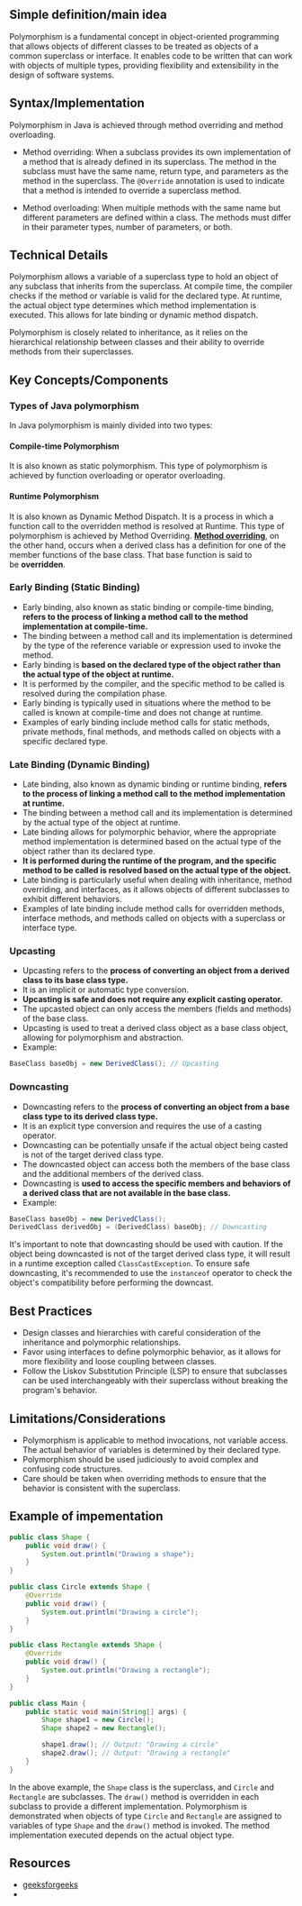 ## Simple definition/main idea
Polymorphism is a fundamental concept in object-oriented programming that allows objects of different classes to be treated as objects of a common superclass or interface. It enables code to be written that can work with objects of multiple types, providing flexibility and extensibility in the design of software systems.

## Syntax/Implementation
Polymorphism in Java is achieved through method overriding and method overloading.

- Method overriding: When a subclass provides its own implementation of a method that is already defined in its superclass. The method in the subclass must have the same name, return type, and parameters as the method in the superclass. The `@Override` annotation is used to indicate that a method is intended to override a superclass method.

- Method overloading: When multiple methods with the same name but different parameters are defined within a class. The methods must differ in their parameter types, number of parameters, or both.

## Technical Details
Polymorphism allows a variable of a superclass type to hold an object of any subclass that inherits from the superclass. At compile time, the compiler checks if the method or variable is valid for the declared type. At runtime, the actual object type determines which method implementation is executed. This allows for late binding or dynamic method dispatch.

Polymorphism is closely related to inheritance, as it relies on the hierarchical relationship between classes and their ability to override methods from their superclasses.

## Key Concepts/Components

### Types of Java polymorphism
In Java polymorphism is mainly divided into two types: 
#### Compile-time Polymorphism
It is also known as static polymorphism. This type of polymorphism is achieved by function overloading or operator overloading.

#### Runtime Polymorphism
It is also known as Dynamic Method Dispatch. It is a process in which a function call to the overridden method is resolved at Runtime. This type of polymorphism is achieved by Method Overriding. [**Method overriding**](https://www.geeksforgeeks.org/overriding-in-java/), on the other hand, occurs when a derived class has a definition for one of the member functions of the base class. That base function is said to be **overridden**.

### Early Binding (Static Binding)

- Early binding, also known as static binding or compile-time binding, **refers to the process of linking a method call to the method implementation at compile-time.**
- The binding between a method call and its implementation is determined by the type of the reference variable or expression used to invoke the method.
- Early binding is **based on the declared type of the object rather than the actual type of the object at runtime.**
- It is performed by the compiler, and the specific method to be called is resolved during the compilation phase.
- Early binding is typically used in situations where the method to be called is known at compile-time and does not change at runtime.
- Examples of early binding include method calls for static methods, private methods, final methods, and methods called on objects with a specific declared type.

### Late Binding (Dynamic Binding)

- Late binding, also known as dynamic binding or runtime binding, **refers to the process of linking a method call to the method implementation at runtime.**
- The binding between a method call and its implementation is determined by the actual type of the object at runtime.
- Late binding allows for polymorphic behavior, where the appropriate method implementation is determined based on the actual type of the object rather than its declared type.
- **It is performed during the runtime of the program, and the specific method to be called is resolved based on the actual type of the object.**
- Late binding is particularly useful when dealing with inheritance, method overriding, and interfaces, as it allows objects of different subclasses to exhibit different behaviors.
- Examples of late binding include method calls for overridden methods, interface methods, and methods called on objects with a superclass or interface type.

### Upcasting
- Upcasting refers to the **process of converting an object from a derived class to its base class type.**
- It is an implicit or automatic type conversion.
- **Upcasting is safe and does not require any explicit casting operator.**
- The upcasted object can only access the members (fields and methods) of the base class.
- Upcasting is used to treat a derived class object as a base class object, allowing for polymorphism and abstraction.
- Example:
```java
BaseClass baseObj = new DerivedClass(); // Upcasting
```

### Downcasting
- Downcasting refers to the **process of converting an object from a base class type to its derived class type.**
- It is an explicit type conversion and requires the use of a casting operator.
- Downcasting can be potentially unsafe if the actual object being casted is not of the target derived class type.
- The downcasted object can access both the members of the base class and the additional members of the derived class.
- Downcasting is **used to access the specific members and behaviors of a derived class that are not available in the base class.**
- Example:
```java
BaseClass baseObj = new DerivedClass();
DerivedClass derivedObj = (DerivedClass) baseObj; // Downcasting
```

It's important to note that downcasting should be used with caution. If the object being downcasted is not of the target derived class type, it will result in a runtime exception called `ClassCastException`. To ensure safe downcasting, it's recommended to use the `instanceof` operator to check the object's compatibility before performing the downcast.

## Best Practices
- Design classes and hierarchies with careful consideration of the inheritance and polymorphic relationships.
- Favor using interfaces to define polymorphic behavior, as it allows for more flexibility and loose coupling between classes.
- Follow the Liskov Substitution Principle (LSP) to ensure that subclasses can be used interchangeably with their superclass without breaking the program's behavior.

## Limitations/Considerations
- Polymorphism is applicable to method invocations, not variable access. The actual behavior of variables is determined by their declared type.
- Polymorphism should be used judiciously to avoid complex and confusing code structures.
- Care should be taken when overriding methods to ensure that the behavior is consistent with the superclass.

## Example of impementation
```java
public class Shape {
    public void draw() {
        System.out.println("Drawing a shape");
    }
}

public class Circle extends Shape {
    @Override
    public void draw() {
        System.out.println("Drawing a circle");
    }
}

public class Rectangle extends Shape {
    @Override
    public void draw() {
        System.out.println("Drawing a rectangle");
    }
}

public class Main {
    public static void main(String[] args) {
        Shape shape1 = new Circle();
        Shape shape2 = new Rectangle();

        shape1.draw(); // Output: "Drawing a circle"
        shape2.draw(); // Output: "Drawing a rectangle"
    }
}
```
In the above example, the `Shape` class is the superclass, and `Circle` and `Rectangle` are subclasses. The `draw()` method is overridden in each subclass to provide a different implementation. Polymorphism is demonstrated when objects of type `Circle` and `Rectangle` are assigned to variables of type `Shape` and the `draw()` method is invoked. The method implementation executed depends on the actual object type.

## Resources
- [geeksforgeeks](https://www.geeksforgeeks.org/polymorphism-in-java/)
- 